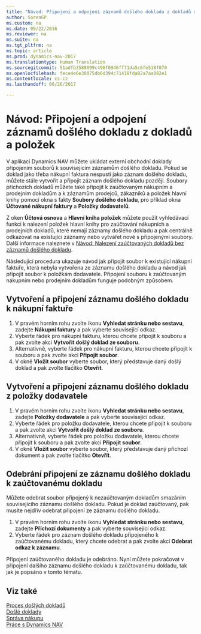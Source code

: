 ```yaml
---
title: "Návod: Připojení a odpojení záznamů došlého dokladu z dokladů a položek"
author: SorenGP
ms.custom: na
ms.date: 09/22/2016
ms.reviewer: na
ms.suite: na
ms.tgt_pltfrm: na
ms.topic: article
ms.prod: dynamics-nav-2017
ms.translationtype: Human Translation
ms.sourcegitcommit: 51adfb3588099c496f0946ff71da5c6fe518f070
ms.openlocfilehash: fece4e6e38075db6d394c71418fda82a7aa082e1
ms.contentlocale: cs-cz
ms.lasthandoff: 06/26/2017

---
```


# <a name="how-to-connect-and-disconnect-incoming-document-records-from-documents-and-entries"></a>Návod: Připojení a odpojení záznamů došlého dokladu z dokladů a položek
V aplikaci Dynamics NAV můžete ukládat externí obchodní doklady připojením souborů k souvisejícím záznamům došlého dokladu. Pokud se doklad jako třeba nákupní faktura nespustí jako záznam došlého dokladu, můžete stále vytvořit a připojit záznam došlého dokladu později. Soubory příchozích dokladů můžete také připojit k zaúčtovaným nákupním a prodejním dokladům a k záznamům prodejců, zákazníků a položek hlavní knihy pomocí okna s fakty **Soubory došlého dokladu**, pro příklad okna **Účtované nákupní faktury** a **Položky dodavatelů**.

Z oken **Účtová osnova** a **Hlavní kniha položek** můžete použít vyhledávací funkci k nalezení položek hlavní knihy pro zaúčtování nákupních a prodejních dokladů, které nemají záznamy došlého dokladu a pak centrálně odkazovat na existující záznamy nebo vytvářet nové s připojenými soubory. Další informace naleznete v [Návod: Nalezení zaúčtovaných dokladů bez záznamů došlého dokladu](across-how-find-posted-documents-without-income-document-records.md).

Následující procedura ukazuje návod jak připojit soubor k existující nákupní faktuře, která nebyla vytvořena ze záznamu došlého dokladu a návod jak připojit soubor k položkám dodavatele. Připojení souboru k zaúčtovaným nákupním nebo prodejním dokladům funguje podobným způsobem.

## <a name="to-create-and-connect-an-incoming-document-record-from-a-purchase-invoice"></a>Vytvoření a připojení záznamu došlého dokladu k nákupní faktuře
1. V pravém horním rohu zvolte ikonu **Vyhledat stránku nebo sestavu**, zadejte **Nákupní faktury** a pak vyberte související odkaz.
2. Vyberte řádek pro nákupní fakturu, kterou chcete připojit k souboru a pak zvolte akci **Vytvořit došlý doklad ze souboru**.
3. Alternativně, vyberte řádek pro nákupní fakturu, kterou chcete připojit k souboru a pak zvolte akci **Připojit soubor**.
4. V okně **Vložit soubor** vyberte soubor, který představuje daný došlý doklad a pak zvolte tlačítko **Otevřít**.

## <a name="to-create-and-connect-an-incoming-document-record-from-a-vendor-ledger-entry"></a>Vytvoření a připojení záznamu došlého dokladu z položky dodavatele
1. V pravém horním rohu zvolte ikonu **Vyhledat stránku nebo sestavu**, zadejte **Položky dodavatele** a pak vyberte související odkaz.
2. Vyberte řádek pro položku dodavatele, kterou chcete připojit k souboru a pak zvolte akci **Vytvořit došlý doklad ze souboru**.
3. Alternativně, vyberte řádek pro položku dodavatele, kterou chcete připojit k souboru a pak zvolte akci **Připojit soubor**.
4. V okně **Vložit soubor** vyberte soubor, který představuje daný příchozí dokument a pak zvolte tlačítko **Otevřít**.

## <a name="to-remove-a-connection-from-an-incoming-document-record-to-a-posted-document"></a>Odebrání připojení ze záznamu došlého dokladu k zaúčtovanému dokladu
Můžete odebrat soubor připojený k nezaúčtovaným dokladům smazáním souvisejícího záznamu došlého dokladu. Pokud je doklad zaúčtovaný, pak musíte nejdřív odebrat připojení ze záznamu došlého dokladu.

1. V pravém horním rohu zvolte ikonu **Vyhledat stránku nebo sestavu**, zadejte **Příchozí dokumenty** a pak vyberte související odkaz.
2. Vyberte řádek pro záznam došlého dokladu připojeného k zaúčtovanému dokladu, který chcete odebrat a pak zvolte akci **Odebrat odkaz k záznamu**.

Připojení zaúčtovaného dokladu je odebráno. Nyní můžete pokračovat v připojení dalšího záznamu došlého dokladu k zaúčtovanému dokladu, tak jak je popsáno v tomto tématu.

## <a name="see-also"></a>Viz také  
[Proces došlých dokladů](across-process-income-documents.md)  
[Došlé doklady](across-income-documents.md)  
[Správa nákupu](purchasing-manage-purchasing.md)  
[Práce s Dynamics NAV](ui-work-product.md)

